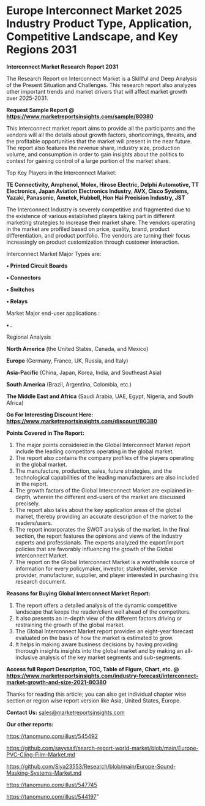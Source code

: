 # Europe Interconnect Market 2025 Industry Product Type, Application, Competitive Landscape, and Key Regions 2031

<strong>Interconnect Market Research Report 2031</strong>

The Research Report on Interconnect Market is a Skillful and Deep Analysis of the Present Situation and Challenges. This research report also analyzes other important trends and market drivers that will affect market growth over 2025-2031.

<strong>Request Sample Report @ <a href=https://www.marketreportsinsights.com/sample/80380>https://www.marketreportsinsights.com/sample/80380</a></strong>

This Interconnect market report aims to provide all the participants and the vendors will all the details about growth factors, shortcomings, threats, and the profitable opportunities that the market will present in the near future. The report also features the revenue share, industry size, production volume, and consumption in order to gain insights about the politics to contest for gaining control of a large portion of the market share.

Top Key Players in the Interconnect Market:

<strong>TE Connectivity, Amphenol, Molex, Hirose Electric, Delphi Automotive, TT Electronics, Japan Aviation Electronics Industry, AVX, Cisco Systems, Yazaki, Panasonic, Ametek, Hubbell, Hon Hai Precision Industry, JST</strong>

The Interconnect Industry is severely competitive and fragmented due to the existence of various established players taking part in different marketing strategies to increase their market share. The vendors operating in the market are profiled based on price, quality, brand, product differentiation, and product portfolio. The vendors are turning their focus increasingly on product customization through customer interaction.

Interconnect Market Major Types are:

<strong>• Printed Circuit Boards

• Connectors

• Switches

• Relays</strong>

Market Major end-user applications :

<strong>• .</strong>

Regional Analysis

</u><strong><b>North America</b></strong> (the United States, Canada, and Mexico)

<strong><b>Europe </b></strong>(Germany, France, UK, Russia, and Italy)

<strong><b>Asia-Pacific</b></strong> (China, Japan, Korea, India, and Southeast Asia)

<strong><b>South America</b></strong> (Brazil, Argentina, Colombia, etc.)

<strong><b>The Middle East and Africa</b></strong> (Saudi Arabia, UAE, Egypt, Nigeria, and South Africa)

<strong>Go For Interesting Discount Here: <a href=https://www.marketreportsinsights.com/discount/80380>https://www.marketreportsinsights.com/discount/80380</a></strong>

<strong>Points Covered in The Report:</strong>
<ol>
  <li>The major points considered in the Global Interconnect Market report include the leading competitors operating in the global market.</li>
  <li>The report also contains the company profiles of the players operating in the global market.</li>
  <li>The manufacture, production, sales, future strategies, and the technological capabilities of the leading manufacturers are also included in the report.</li>
  <li>The growth factors of the Global Interconnect Market are explained in-depth, wherein the different end-users of the market are discussed precisely.</li>
  <li>The report also talks about the key application areas of the global market, thereby providing an accurate description of the market to the readers/users.</li>
  <li>The report incorporates the SWOT analysis of the market. In the final section, the report features the opinions and views of the industry experts and professionals. The experts analyzed the export/import policies that are favorably influencing the growth of the Global Interconnect Market.</li>
  <li>The report on the Global Interconnect Market is a worthwhile source of information for every policymaker, investor, stakeholder, service provider, manufacturer, supplier, and player interested in purchasing this research document.</li>
</ol>
<strong>Reasons for Buying Global Interconnect Market Report:</strong>

<ol>
  <li>The report offers a detailed analysis of the dynamic competitive landscape that keeps the reader/client well ahead of the competitors.</li>
  <li>It also presents an in-depth view of the different factors driving or restraining the growth of the global market.</li>
  <li>The Global Interconnect Market report provides an eight-year forecast evaluated on the basis of how the market is estimated to grow.</li>
  <li>It helps in making aware business decisions by having providing thorough insights insights into the global market and by making an all-inclusive analysis of the key market segments and sub-segments.</li>
</ol>
<strong>Access full Report Description, TOC, Table of Figure, Chart, etc. @ <a href=https://www.marketreportsinsights.com/industry-forecast/interconnect-market-growth-and-size-2021-80380>https://www.marketreportsinsights.com/industry-forecast/interconnect-market-growth-and-size-2021-80380</a></strong>


Thanks for reading this article; you can also get individual chapter wise section or region wise report version like Asia, United States, Europe.

<strong>Contact Us:</strong>
sales@marketreportsinsights.com

<strong>Our other reports:</strong>

<a href=https://tanomuno.com/illust/545492>https://tanomuno.com/illust/545492</a>

<a href=https://github.com/sayysaif/search-report-world-market/blob/main/Europe-PVC-Cling-Film-Market.md>https://github.com/sayysaif/search-report-world-market/blob/main/Europe-PVC-Cling-Film-Market.md</a>

<a href=https://github.com/Siya23553/Research/blob/main/Europe-Sound-Masking-Systems-Market.md>https://github.com/Siya23553/Research/blob/main/Europe-Sound-Masking-Systems-Market.md</a>

<a href=https://tanomuno.com/illust/547745>https://tanomuno.com/illust/547745</a>

<a href=https://tanomuno.com/illust/544197>https://tanomuno.com/illust/544197</a>"
